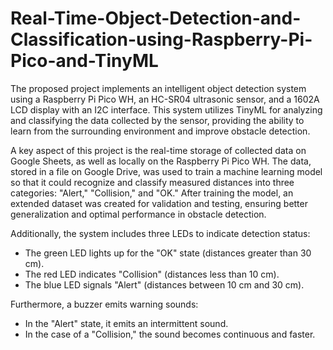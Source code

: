 # Real-Time-Object-Detection-and-Classification-using-Raspberry-Pi-Pico-and-TinyML
The proposed project implements an intelligent object detection system using a Raspberry Pi Pico WH, an HC-SR04 ultrasonic sensor, and a 1602A LCD display with an I2C interface. This system utilizes TinyML for analyzing and classifying the data collected by the sensor, providing the ability to learn from the surrounding environment and improve obstacle detection.

A key aspect of this project is the real-time storage of collected data on Google Sheets, as well as locally on the Raspberry Pi Pico WH. The data, stored in a file on Google Drive, was used to train a machine learning model so that it could recognize and classify measured distances into three categories: "Alert," "Collision," and "OK." After training the model, an extended dataset was created for validation and testing, ensuring better generalization and optimal performance in obstacle detection.

Additionally, the system includes three LEDs to indicate detection status:

- The green LED lights up for the "OK" state (distances greater than 30 cm).
- The red LED indicates "Collision" (distances less than 10 cm).
- The blue LED signals "Alert" (distances between 10 cm and 30 cm).

Furthermore, a buzzer emits warning sounds:
- In the "Alert" state, it emits an intermittent sound.
- In the case of a "Collision," the sound becomes continuous and faster.
